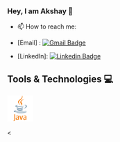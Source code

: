 ### Hey, I am Akshay 👋

- 📫 How to reach me: 

- [Email] :   [![Gmail Badge](https://img.shields.io/badge/-akshayvanil117@gmail.com-c14438?style=flat-square&logo=Gmail&logoColor=white&link=mailto:akshayvanil117@gmail.com)](mailto:akshayvanil117@gmail.com)
- [LinkedIn]:   [![Linkedin Badge](https://img.shields.io/badge/-Akshay-blue?style=flat-square&logo=Linkedin&logoColor=white&link=https://www.linkedin.com/in/akshayvanil/)](https://www.linkedin.com/in/akshayvanil/)





## Tools & Technologies :computer:

<code><img height="60" src="https://raw.githubusercontent.com/github/explore/80688e429a7d4ef2fca1e82350fe8e3517d3494d/topics/java/java.png"></code>
<!-- <code><img height="60" src="https://raw.githubusercontent.com/github/explore/80688e429a7d4ef2fca1e82350fe8e3517d3494d/topics/nodejs/nodejs.png"></code>
<code><img height="60" src="https://raw.githubusercontent.com/github/explore/80688e429a7d4ef2fca1e82350fe8e3517d3494d/topics/docker/docker.png"></code>
<code><img height="60" src="https://raw.githubusercontent.com/github/explore/80688e429a7d4ef2fca1e82350fe8e3517d3494d/topics/kubernetes/kubernetes.png"></code> -->

<
 

